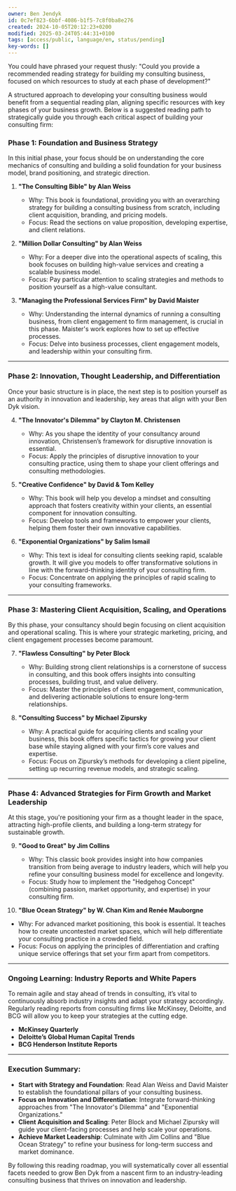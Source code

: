 ```yaml
---
owner: Ben Jendyk
id: 0c7ef823-6bbf-4086-b1f5-7c8f0ba8e276
created: 2024-10-05T20:12:23+0200
modified: 2025-03-24T05:44:31+0100
tags: [access/public, language/en, status/pending]
key-words: []
---
```


You could have phrased your request thusly: "Could you provide a recommended reading strategy for building my consulting business, focused on which resources to study at each phase of development?"

A structured approach to developing your consulting business would benefit from a sequential reading plan, aligning specific resources with key phases of your business growth. Below is a suggested reading path to strategically guide you through each critical aspect of building your consulting firm:

### **Phase 1: Foundation and Business Strategy**
In this initial phase, your focus should be on understanding the core mechanics of consulting and building a solid foundation for your business model, brand positioning, and strategic direction.

1. **"The Consulting Bible" by Alan Weiss**  
   - Why: This book is foundational, providing you with an overarching strategy for building a consulting business from scratch, including client acquisition, branding, and pricing models.
   - Focus: Read the sections on value proposition, developing expertise, and client relations. 

2. **"Million Dollar Consulting" by Alan Weiss**  
   - Why: For a deeper dive into the operational aspects of scaling, this book focuses on building high-value services and creating a scalable business model.
   - Focus: Pay particular attention to scaling strategies and methods to position yourself as a high-value consultant.

3. **"Managing the Professional Services Firm" by David Maister**  
   - Why: Understanding the internal dynamics of running a consulting business, from client engagement to firm management, is crucial in this phase. Maister's work explores how to set up effective processes.
   - Focus: Delve into business processes, client engagement models, and leadership within your consulting firm.

---

### **Phase 2: Innovation, Thought Leadership, and Differentiation**
Once your basic structure is in place, the next step is to position yourself as an authority in innovation and leadership, key areas that align with your Ben Dyk vision.

4. **"The Innovator's Dilemma" by Clayton M. Christensen**  
   - Why: As you shape the identity of your consultancy around innovation, Christensen’s framework for disruptive innovation is essential.
   - Focus: Apply the principles of disruptive innovation to your consulting practice, using them to shape your client offerings and consulting methodologies.

5. **"Creative Confidence" by David & Tom Kelley**  
   - Why: This book will help you develop a mindset and consulting approach that fosters creativity within your clients, an essential component for innovation consulting.
   - Focus: Develop tools and frameworks to empower your clients, helping them foster their own innovative capabilities.

6. **"Exponential Organizations" by Salim Ismail**  
   - Why: This text is ideal for consulting clients seeking rapid, scalable growth. It will give you models to offer transformative solutions in line with the forward-thinking identity of your consulting firm.
   - Focus: Concentrate on applying the principles of rapid scaling to your consulting frameworks.

---

### **Phase 3: Mastering Client Acquisition, Scaling, and Operations**
By this phase, your consultancy should begin focusing on client acquisition and operational scaling. This is where your strategic marketing, pricing, and client engagement processes become paramount.

7. **"Flawless Consulting" by Peter Block**  
   - Why: Building strong client relationships is a cornerstone of success in consulting, and this book offers insights into consulting processes, building trust, and value delivery.
   - Focus: Master the principles of client engagement, communication, and delivering actionable solutions to ensure long-term relationships.

8. **"Consulting Success" by Michael Zipursky**  
   - Why: A practical guide for acquiring clients and scaling your business, this book offers specific tactics for growing your client base while staying aligned with your firm’s core values and expertise.
   - Focus: Focus on Zipursky’s methods for developing a client pipeline, setting up recurring revenue models, and strategic scaling.

---

### **Phase 4: Advanced Strategies for Firm Growth and Market Leadership**
At this stage, you're positioning your firm as a thought leader in the space, attracting high-profile clients, and building a long-term strategy for sustainable growth.

9. **"Good to Great" by Jim Collins**  
   - Why: This classic book provides insight into how companies transition from being average to industry leaders, which will help you refine your consulting business model for excellence and longevity.
   - Focus: Study how to implement the "Hedgehog Concept" (combining passion, market opportunity, and expertise) in your consulting firm.

10. **"Blue Ocean Strategy" by W. Chan Kim and Renée Mauborgne**  
   - Why: For advanced market positioning, this book is essential. It teaches how to create uncontested market spaces, which will help differentiate your consulting practice in a crowded field.
   - Focus: Focus on applying the principles of differentiation and crafting unique service offerings that set your firm apart from competitors.

---

### **Ongoing Learning: Industry Reports and White Papers**
To remain agile and stay ahead of trends in consulting, it’s vital to continuously absorb industry insights and adapt your strategy accordingly. Regularly reading reports from consulting firms like McKinsey, Deloitte, and BCG will allow you to keep your strategies at the cutting edge.

- **McKinsey Quarterly**
- **Deloitte’s Global Human Capital Trends**
- **BCG Henderson Institute Reports**

---

### **Execution Summary:**
- **Start with Strategy and Foundation**: Read Alan Weiss and David Maister to establish the foundational pillars of your consulting business.
- **Focus on Innovation and Differentiation**: Integrate forward-thinking approaches from "The Innovator's Dilemma" and "Exponential Organizations."
- **Client Acquisition and Scaling**: Peter Block and Michael Zipursky will guide your client-facing processes and help scale your operations.
- **Achieve Market Leadership**: Culminate with Jim Collins and "Blue Ocean Strategy" to refine your business for long-term success and market dominance.

By following this reading roadmap, you will systematically cover all essential facets needed to grow Ben Dyk from a nascent firm to an industry-leading consulting business that thrives on innovation and leadership.